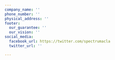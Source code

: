 ```yaml
---
company_name: ''
phone_number: ''
physical_address: ''
footer:
  our_guarantee: ''
  our_vision: ''
social_media:
  facebook_url: https://twitter.com/spectrumacla
  twitter_url: ''

---
```

